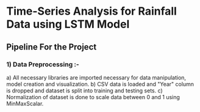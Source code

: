 # Time-Series Analysis for Rainfall Data using LSTM Model

## Pipeline For the Project 

### 1) Data Preprocessing :- 
a) All necessary libraries are imported necessary for data manipulation, model creation and visualization.
b) CSV data is loaded and "Year" column is dropped and dataset is split into training and testing sets.
c) Normalization of dataset is done to scale data between 0 and 1 using MinMaxScalar.


